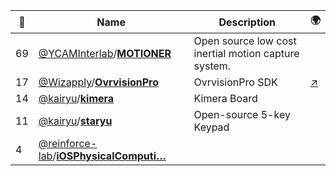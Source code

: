 |:star2: | Name | Description | 🌍|
|---|---|---|---|
|69|[@YCAMInterlab](https://github.com/YCAMInterlab)/[**MOTIONER**](https://github.com/YCAMInterlab/MOTIONER)|Open source low cost inertial motion capture system.||
|17|[@Wizapply](https://github.com/Wizapply)/[**OvrvisionPro**](https://github.com/Wizapply/OvrvisionPro)|OvrvisionPro SDK|[:arrow_upper_right:](http://ovrvision.com/)|
|14|[@kairyu](https://github.com/kairyu)/[**kimera**](https://github.com/kairyu/kimera)|Kimera Board||
|11|[@kairyu](https://github.com/kairyu)/[**staryu**](https://github.com/kairyu/staryu)|Open-source 5-key Keypad||
|4|[@reinforce-lab](https://github.com/reinforce-lab)/[**iOSPhysicalComputi…**](https://github.com/reinforce-lab/iOSPhysicalComputing01)|||

